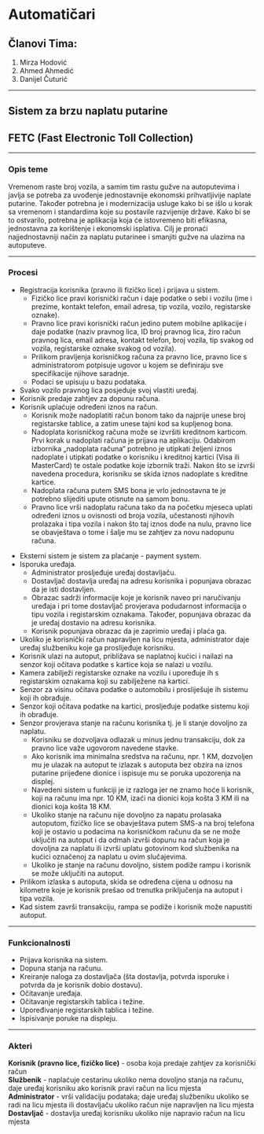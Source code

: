 # Automatičari
## Članovi Tima:

1. Mirza Hodović
2. Ahmed Ahmedić
3. Danijel Čuturić
---
## Sistem za brzu naplatu putarine  
## FETC (Fast Electronic Toll Collection)  
---
### Opis teme
Vremenom raste broj vozila, a samim tim rastu gužve na autoputevima i javlja se potreba za uvođenje jednostavnije ekonomski prihvatljivije naplate putarine. Također potrebna je i modernizacija usluge kako bi se išlo u korak sa vremenom i standardima koje su postavile razvijenije države. Kako bi se to ostvarilo, potrebna je aplikacija koja će istovremeno biti efikasna, jednostavna za korištenje i ekonomski isplativa. Cilj je pronaći najjednostavniji način za naplatu putarinee i smanjiti gužve na ulazima na autoputeve.

---
### Procesi

* Registracija korisnika (pravno ili fizičko lice) i prijava u sistem.  
  * Fizičko lice pravi korisnički račun i daje podatke o sebi i vozilu (ime i prezime, kontakt telefon, email adresa, tip vozila, vozilo, registarske oznake).
  * Pravno lice pravi korisnički račun jedino putem mobilne aplikacije i daje podatke (naziv pravnog lica, ID broj pravnog lica, žiro račun pravnog lica, email adresa, kontakt telefon, broj vozila, tip svakog od vozila, registarske oznake svakog od vozila).
  * Prilikom pravljenja korisničkog računa za pravno lice, pravno lice s administratorom potpisuje ugovor u kojem se definiraju sve specifikacije njihove saradnje. 
  * Podaci se upisuju u bazu podataka.
* Svako vozilo pravnog lica posjeduje svoj vlastiti uređaj.
* Korisnik predaje zahtjev za dopunu računa.
* Korisnik uplaćuje određeni iznos na račun.
  * Korisnik može nadoplatiti račun bonom tako da najprije unese broj registarske tablice, a zatim unese tajni kod sa kupljenog bona.
  * Nadoplata korisničkog računa može se izvršiti kreditnom karticom. Prvi korak u nadoplati računa je prijava na aplikaciju. Odabirom izbornika „nadoplata računa“ potrebno je utipkati željeni iznos nadoplate i utipkati podatke o korisniku i kreditnoj kartici (Visa ili MasterCard) te ostale podatke koje izbornik traži. Nakon što se izvrši navedena procedura, korisniku se skida iznos nadoplate s kreditne kartice.
  * Nadoplata računa putem SMS bona je vrlo jednostavna te je potrebno slijediti upute otisnute na samom bonu.
  * Pravno lice vrši nadoplatu računa tako da na početku mjeseca uplati određeni iznos u ovisnosti od broja vozila, učestanosti njihovih prolazaka i tipa vozila i nakon što taj iznos dođe na nulu, pravno lice se obavještava o tome i šalje mu se zahtjev za novu nadopunu računa.
- Eksterni sistem je sistem za plaćanje - payment system.
- Isporuka uređaja.  
  * Administrator prosljeđuje uređaj dostavljaču.  
  * Dostavljač dostavlja uređaj na adresu korisnika i popunjava obrazac da je isti dostavljen.
  * Obrazac sadrži informacije koje je korisnik naveo pri naručivanju uređaja i pri tome dostavljač provjerava podudarnost informacija o tipu vozila i registarskim oznakama. Također, popunjava obrazac da je uređaj dostavio na adresu korisnika.
  * Korisnik popunjava obrazac da je zaprimio uređaj i plaća ga.  
- Ukoliko je korisnički račun napravljen na licu mjesta, administrator daje uređaj službeniku koje ga proslijeđuje korisniku.
- Korisnik ulazi na autoput, približava se naplatnoj kućici i nailazi na senzor koji očitava podatke s kartice koja se nalazi u vozilu. 
- Kamera zabilježi registarske oznake na vozilu i upoređuje ih s registarskim oznakama koji su zabilježene na kartici.
- Senzor za visinu očitava podatke o automobilu i prosliješuje ih sistemu koji ih obrađuje.
- Senzor koji očitava podatke na kartici, prosljeđuje podatke sistemu koji ih obrađuje.   
- Senzor provjerava stanje na računu korisnika tj. je li stanje dovoljno za naplatu.
  - Korisniku se dozvoljava odlazak u minus jednu transakciju, dok za pravno lice važe ugovorom navedene stavke.  
  - Ako korisnik ima minimalna sredstva na računu, npr. 1 KM, dozvoljen mu je ulazak na autoput te izlazak s autoputa bez obzira na iznos putarine prijeđene dionice i ispisuje mu se poruka upozorenja na displej.   
  - Navedeni sistem u funkciji je iz razloga jer ne znamo hoće li korisnik, koji na računu ima npr. 10 KM, izaći na dionici koja košta 3 KM ili na dionici koja košta 18 KM.  
  - Ukoliko stanje na računu nije dovoljno za napatu prolasaka autoputom, fizičko lice se obavještava putem SMS-a na broj telefona koji je ostavio u podacima na korisničkom računu da se ne može uključiti na autoput i da odmah izvrši dopunu na račun koja je dovoljna za naplatu ili izvrši uplatu gotovinom kod službenika na kućici označenoj za naplatu u ovim slučajevima.
  - Ukoliko je stanje na računu dovoljno, sistem podiže rampu i korisnik se može uključiti na autoput.
- Prilikom izlaska s autoputa, skida se određena cijena u odnosu na kilometre koje je korisnik prešao od trenutka priključenja na autoput i tipa vozila.  
- Kad sistem završi transakciju, rampa se podiže i korisnik može napustiti autoput.  
--- 
### Funkcionalnosti

- Prijava korisnika na sistem.  
- Dopuna stanja na računu.  
- Kreiranje naloga za dostavljača (šta dostavlja, potvrda isporuke i potvrda da je korisnik dobio dostavu).
- Očitavanje uređaja.
- Očitavanje registarskih tablica i težine.  
- Upoređivanje registarskih tablica i težine.
- Ispisivanje poruke na displeju. 


---
### Akteri


**Korisnik (pravno lice, fizičko lice)** - osoba koja predaje zahtjev za korisnički račun  
**Službenik** - naplaćuje cestarinu ukoliko nema dovoljno stanja na računu, daje uređaj korisniku ako korisnik pravi račun na licu mjesta  
**Administrator** - vrši validaciju podataka; daje uređaj službeniku ukoliko se radi na licu mjesta ili dostavljaču ukoliko račun nije napravljen na licu mjesta  
**Dostavljač** - dostavlja uređaj korisniku ukoliko nije napravio račun na licu mjesta 
